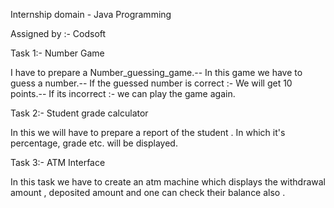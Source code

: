 Internship domain - Java Programming 

Assigned by :- Codsoft

Task 1:- Number Game

I have to prepare a Number_guessing_game.--
In this game we have to guess a number.--
If the guessed number is correct :- We will get 10 points.--
If its incorrect :- we can play the game again. 

Task 2:- Student grade calculator 

In this we will have to prepare a report of the student . In which it's percentage, grade etc. will be displayed. 

Task 3:- ATM Interface 

In this task we have to create an atm machine which displays the withdrawal amount , deposited amount and one can check their balance also .
